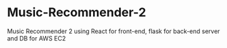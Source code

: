 # Music-Recommender-2
Music Recommender 2 using React for front-end, flask for back-end server and DB for AWS EC2
